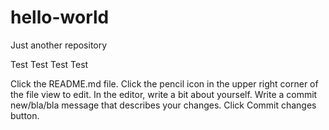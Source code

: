 # hello-world
Just another repository

Test Test Test Test 

Click the README.md file.
Click the
pencil icon in the upper right corner of the file view to edit.
In the editor, write a bit about yourself.
Write a commit new/bla/bla message that describes your changes.
Click Commit changes button.

